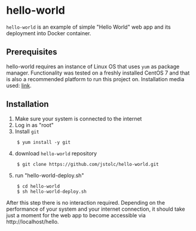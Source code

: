 hello-world
===========

`hello-world` is an example of simple "Hello World" web app and its deployment into Docker container. 

## Prerequisites 

hello-world requires an instance of Linux OS that uses `yum` as package manager. Functionality was tested on a freshly installed CentOS 7 and that is also a recommended platform to run this project on. Installation media used: [link](http://ftp.heanet.ie/pub/centos/7.9.2009/isos/x86_64/CentOS-7-x86_64-Minimal-2009.iso). 

## Installation 
    
1. Make sure your system is connected to the internet
2. Log in as "root" 
3. Install `git`
```
    $ yum install -y git
```
4. download `hello-world` repository
```
    $ git clone https://github.com/jstolc/hello-world.git
```    
5. run "hello-world-deploy.sh"
```
    $ cd hello-world
    $ sh hello-world-deploy.sh
```    
After this step there is no interaction required. Depending on the performance of your system and your internet connection, it should take just a moment for the web app to become accessible via http://localhost/hello.
